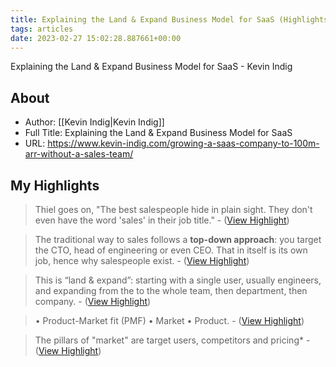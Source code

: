 ```yaml
---
title: Explaining the Land & Expand Business Model for SaaS (Highlights)
tags: articles
date: 2023-02-27 15:02:28.887661+00:00
---
```

Explaining the Land & Expand Business Model for SaaS - Kevin Indig

## About
- Author: [[Kevin Indig|Kevin Indig]]
- Full Title: Explaining the Land & Expand Business Model for SaaS
- URL: https://www.kevin-indig.com/growing-a-saas-company-to-100m-arr-without-a-sales-team/

## My Highlights
> Thiel goes on, "The best salespeople hide in plain sight. They don't even have the word 'sales' in their job title."
\-  ([View Highlight](https://read.readwise.io/read/01gt9p0kzmmncqz4c1xw4dag01))

> The traditional way to sales follows a **top-down approach**: you target the CTO, head of engineering or even CEO. That in itself is its own job, hence why salespeople exist.
\-  ([View Highlight](https://read.readwise.io/read/01gt9p74rqe0vqtr7xsxzvz6np))

> This is “land & expand”: starting with a single user, usually engineers, and expanding from the to the whole team, then department, then company.
\-  ([View Highlight](https://read.readwise.io/read/01gt9p7e8e0fpm3hfahyj2vybm))

> • Product-Market fit (PMF)
> • Market
> • Product.
\-  ([View Highlight](https://read.readwise.io/read/01gt9p7m10kdqefreby3qv7sg9))

> The pillars of "market" are target users, competitors and pricing*
\-  ([View Highlight](https://read.readwise.io/read/01gt9pb0kswpnjq3wc4epwycjg))

